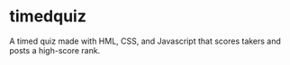# timedquiz
A timed quiz made with HML, CSS, and Javascript that scores takers and posts a high-score rank.
